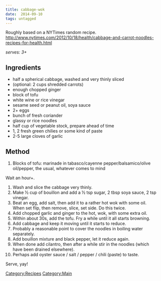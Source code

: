 ```yaml
---
title: cabbage-wok
date:  2014-09-10
tags: untagged
---
```

Roughly based on a NYTimes random recipe.
<http://www.nytimes.com/2012/10/18/health/cabbage-and-carrot-noodles-recipes-for-health.html>

*serves: 3+*

Ingredients
-----------

-   half a spherical cabbage, washed and very thinly sliced
-   (optional: 2 cups shredded carrots)
-   enough chopped ginger
-   block of tofu
-   white wine or rice vinegar
-   sesame seed or peanut oil, soya sauce
-   2+ eggs
-   bunch of fresh coriander
-   glassy or rice noodles
-   half cup of vegetable stock, prepare ahead of time
-   1, 2 fresh green chilies or some kind of paste
-   2-5 large cloves of garlic

Method
------

1.  Blocks of tofu: marinade in tabasco/cayenne pepper/balsamico/olive
    oil/pepper, the usual, whatever comes to mind

Wait an hour+.

1.  Wash and slice the cabbage very thinly.
2.  Make ½ cup of bouillon and add a ½ tsp sugar, 2 tbsp soya sauce, 2
    tsp vinegar.
3.  Beat an egg, add salt, then add it to a rather hot wok with some
    oil. When set flip, then remove, slice, set side. Do this twice.
4.  Add chopped garlic and ginger to the hot, wok, with some extra oil.
5.  Within about 30s, add the tofu. Fry a while until it all starts
    browning.
6.  Add cabbage and keep it moving until it starts to reduce.
7.  Probably a reasonable point to cover the noodles in boiling water
    separately.
8.  Add bouillon mixture and black pepper, let it reduce again.
9.  When done add cilantro, then after a while stir in the noodles
    (which have been drained elsewhere).
10. Perhaps add oyster sauce / salt / pepper / chili (paste) to taste.

Serve, yay!

<Category:Recipes> <Category:Main>

